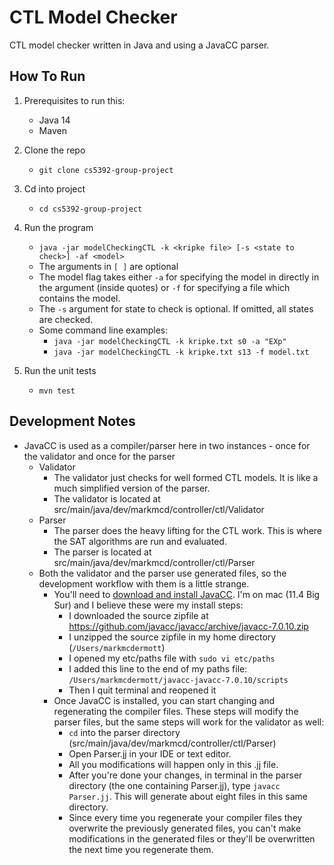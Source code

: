 # CTL Model Checker 

CTL model checker written in Java and using a JavaCC parser.

## How To Run 
 1) Prerequisites to run this:
    - Java 14
    - Maven
     
 2) Clone the repo  
    - `git clone cs5392-group-project`
 3) Cd into project
    - `cd cs5392-group-project`
 4) Run the program
    - `java -jar modelCheckingCTL -k <kripke file> [-s <state to check>] -af <model>`
    - The arguments in `[ ]` are optional
    - The model flag takes either `-a` for specifying the model in directly in the argument (inside quotes) or `-f` for specifying a file which contains the model. 
    - The `-s` argument for state to check is optional. If omitted, all states are checked.
    - Some command line examples:
        - `java -jar modelCheckingCTL -k kripke.txt s0 -a "EXp"`
        - `java -jar modelCheckingCTL -k kripke.txt s13 -f model.txt` 
 5) Run the unit tests
    - `mvn test`
    
## Development Notes
- JavaCC is used as a compiler/parser here in two instances - once for the validator and once for the parser
    - Validator
        - The validator just checks for well formed CTL models. It is like a much simplified version of the parser.
        - The validator is located at src/main/java/dev/markmcd/controller/ctl/Validator
    - Parser 
        - The parser does the heavy lifting for the CTL work. This is where the SAT algorithms are run and evaluated.
        - The parser is located at src/main/java/dev/markmcd/controller/ctl/Parser
    - Both the validator and the parser use generated files, so the development workflow with them is a little strange.
        - You'll need to <a href="https://javacc.github.io/javacc/#download">download and install JavaCC</a>. I'm on mac (11.4 Big Sur) and I believe these were my install steps:
            - I downloaded the source zipfile at <a href="https://github.com/javacc/javacc/archive/javacc-7.0.10.zip">https://github.com/javacc/javacc/archive/javacc-7.0.10.zip</a>
            - I unzipped the source zipfile in my home directory (`/Users/markmcdermott`)
            - I opened my etc/paths file with `sudo vi etc/paths` 
            - I added this line to the end of my paths file: `/Users/markmcdermott/javacc-javacc-7.0.10/scripts`
            - Then I quit terminal and reopened it 
        - Once JavaCC is installed, you can start changing and regenerating the compiler files. These steps will modify the parser files, but the same steps will work for the validator as well:
            - `cd` into the parser directory (src/main/java/dev/markmcd/controller/ctl/Parser)
            - Open Parser.jj in your IDE or text editor.
            - All you modifications will happen only in this .jj file.
            - After you're done your changes, in terminal in the parser directory (the one containing Parser.jj), type `javacc Parser.jj`. This will generate about eight files in this same directory.
            - Since every time you regenerate your compiler files they overwrite the previously generated files, you can't make modifications in the generated files or they'll be overwritten the next time you regenerate them.  
            
             
            